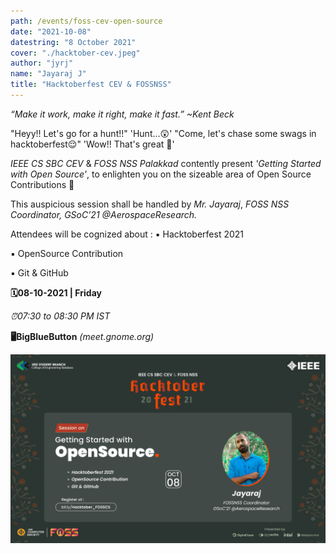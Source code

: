 ```yaml
---
path: /events/foss-cev-open-source
date: "2021-10-08"
datestring: "8 October 2021"
cover: "./hacktober-cev.jpeg"
author: "jyrj"
name: "Jayaraj J"
title: "Hacktoberfest CEV & FOSSNSS"
---
```


_“Make it work, make it right, make it fast.”_ 
                   _~Kent Beck_

"Heyy!! Let's go for a hunt!!"
'Hunt...😲'
"Come, let's chase some swags in hacktoberfest😌"
'Wow!! That's great 🤩'

*IEEE CS SBC CEV* & *FOSS NSS Palakkad* contently present *'Getting Started with Open Source'*, to enlighten you on the sizeable area of Open Source Contributions 💫

This auspicious session shall be handled by *Mr. Jayaraj*, _FOSS NSS Coordinator, GSoC’21 @AerospaceResearch._

Attendees will be cognized about :
▪️ Hacktoberfest 2021 

▪️ OpenSource Contribution 

▪️ Git & GitHub

**🗓️08-10-2021 | Friday**

**⏰07:30* to *08:30 PM IST**

**🖥️BigBlueButton** _(meet.gnome.org)_

![Poster](./hacktober-cev.jpeg)
